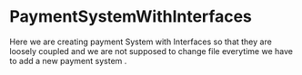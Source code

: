 # PaymentSystemWithInterfaces

Here we are creating payment System with Interfaces so that they are loosely coupled and we are not supposed to change file everytime we have to add a new payment system .
